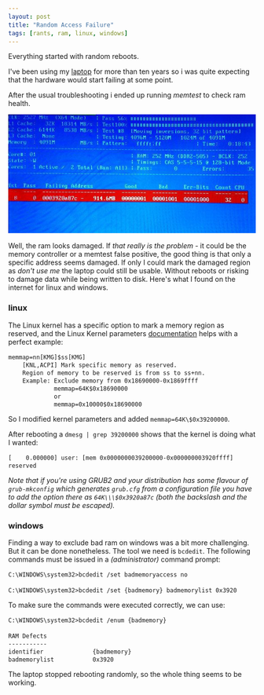 ```yaml
---
layout: post
title: "Random Access Failure"
tags: [rants, ram, linux, windows]
---
```


Everything started with random reboots.

I've been using my [laptop](https://www.notebookcheck.net/Acer-Aspire-5930G.10263.0.html) for more than ten years so i was quite expecting that the hardware would start failing at some point.

After the usual troubleshooting i ended up running _memtest_ to check ram health.

![memtest result](/img/memtest86.jpg)

Well, the ram looks damaged. If _that really is the problem_ - it could be the memory controller or a memtest false positive, the good thing is that only a specific address seems damaged. If only I could mark the damaged region as _don't use me_ the laptop could still be usable. Without reboots or risking to damage data while being written to disk. Here's what I found on the internet for linux and windows.

### linux

The Linux kernel has a specific option to mark a memory region as reserved, and the Linux Kernel parameters [documentation](https://www.kernel.org/doc/Documentation/admin-guide/kernel-parameters.txt) helps with a perfect example:

    memmap=nn[KMG]$ss[KMG]
        [KNL,ACPI] Mark specific memory as reserved.
        Region of memory to be reserved is from ss to ss+nn.
        Example: Exclude memory from 0x18690000-0x1869ffff
                 memmap=64K$0x18690000
                 or
                 memmap=0x10000$0x18690000

So I modified kernel parameters and added `memmap=64K\$0x39200000`.

After rebooting a `dmesg | grep 39200000` shows that the kernel is doing what I wanted:

    [    0.000000] user: [mem 0x0000000039200000-0x000000003920ffff] reserved


_Note that if you're using GRUB2 and your distribution has some flavour of `grub-mkconfig` which generates `grub.cfg` from a configuration file you have to add the option there as `64K\\\$0x3920a87c` (both the backslash and the dollar symbol must be escaped)._

### windows

Finding a way to exclude bad ram on windows was a bit more challenging. But it can be done nonetheless. The tool we need is `bcdedit`. The following commands must be issued in a _(administrator)_ command prompt:

    C:\WINDOWS\system32>bcdedit /set badmemoryaccess no

    C:\WINDOWS\system32>bcdedit /set {badmemory} badmemorylist 0x3920

To make sure the commands were executed correctly, we can use:

    C:\WINDOWS\system32>bcdedit /enum {badmemory}
    
    RAM Defects
    -----------
    identifier              {badmemory}
    badmemorylist           0x3920


The laptop stopped rebooting randomly, so the whole thing seems to be working.
